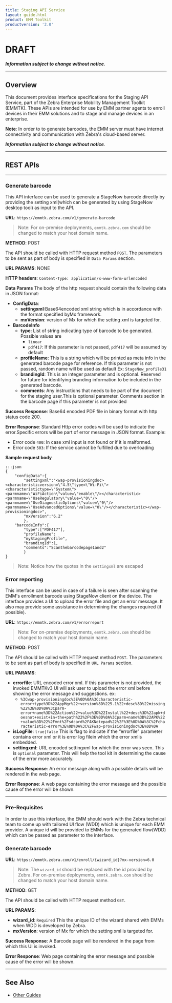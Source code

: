 ```yaml
---
title: Staging API Service
layout: guide.html
product: EMM Toolkit
productversion: '2.0'
---
```


# DRAFT

**_Information subject to change without notice_**. 

-----

## Overview

This document provides interface specifications for the Staging API Service, part of the Zebra Enterprise Mobility Management Toolkit (EMMTK). These APIs are intended for use by EMM partner agents to enroll devices in their EMM solutions and to stage and manage devices in an enterprise. 
<!-- 
**Interfaces are of two types**: 

* **[REST APIs](#rest)**: generating barcodes, error reporting and other functions
* **

Second, User interface which can be invoked from the EMM’sWeb user interface. When the UI is invoked, Zebra EMM toolkit will take control over the UI and take user through the steps to capture the information required before generating the barcode. In case of any failures during MDM enrollment, the toolkit can also be used upload the error file and get error message and some assistance if possible. 2. Enroll in MDM, direct barcodegeneration: This API interface canbe used to generate StageNow barcode directly by providing the setting xml (which can be generated by using StageNow desktop tool)as inputto the API
 -->

**Note**: In order to to generate barcodes, the EMM server must have internet connectivity and communication with Zebra's cloud-based server. 

**_Information subject to change without notice_**. 
 
-----
<div id="rest"></div>

## REST APIs

-----

### Generate barcode
This API interface can be used to generate a StageNow barcode directly by providing the setting xml(which can be generated by using StageNow desktop tool) as input to the API.

**URL**: `https://emmtk.zebra.com/v1/generate-barcode`

> Note: For on-premise deployments, `emmtk.zebra.com` should be changed to match your host domain name. 

**METHOD**: POST

The API should be called with HTTP request method `POST`. The parameters to be sent as part of body is specified in `Data Params` section.

**URL PARAMS**: NONE

**HTTP headers**: `Content-Type: application/x-www-form-urlencoded`

**Data Params**
The body of the http request should contain the following data in JSON format:

* **ConfigData**: 
	* **settingxml**:Base64encoded xml string which is in accordance with the format specified byMx framework.
	* **mxVersion**: version of Mx for which the setting xml is targeted for.
* **BarcodeInfo**
	* **type**: List of string indicating type of barcode to be generated. Possible values are
		* `linear`
		* `pdf417`: If this parameter is not passed, `pdf417` will be assumed by default
	* **profileName**: This is a string which will be printed as meta info in the generated barcode page for reference. If this parameter is not passed, random name will be used as default Ex: `StageNow_profile31`
	* **brandingId**: This is an integer parameter and is optional. Reserved for future for identifying branding information to be included in the generated barcode.
	* **comments**: Any instructions that needs to be part of the document for the staging user.This is optional parameter. Comments section in the barcode page if this parameter is not provided

**Success Response**: Base64 encoded PDF file in binary format with http status code 200.

**Error Response**: Standard Http error codes will be used to indicate the error.Specific errors will be part of error message in JSON format. Example:

* Error code `400`: In case xml input is not found or if it is malformed.
* Error code `503`: If the service cannot be fulfilled due to overloading

**Sample request body**

	:::json
	{
		"configData":{
			"settingxml":"<wap-provisioningdoc><characteristicversion=\"4.5\"type=\"Wi-Fi\"><characteristictype=\"System\"><parmname=\"WiFiAction\"value=\"enable\"/></characteristic><parmname=\"UseRegulatory\"value=\"0\"/><parmname=\"UseDiagnosticOptions\"value=\"0\"/><parmname=\"UseAdvancedOptions\"value=\"0\"/></characteristic></wap-provisioningdoc>",
			"mxVersion":"6.2"
			},
		"barcodeInfo":{
			"type":["PDF417"],
			"profileName":
			"myStagingProfile",
			"brandingId":1,
			"comments":"Scanthebarcodepage1and2"
			}
	}

> Note: Notice how the quotes in the `settingxml` are escaped

### Error reporting
This interface can be used in case of a failure is seen after scanning the EMM's enrollment barcode using StageNow client on the device.  The interface provides a UI to upload the error file and get an error message. It also may provide some assistance in determining the changes required (if possible).

**URL**: `https://emmtk.zebra.com/v1/errorreport`

> Note: For on-premise deployments, `emmtk.zebra.com` should be changed to match your host domain name. 

**METHOD**: POST

The API should be called with HTTP request method `POST`. The parameters to be sent as part of body is specified in `URL Params` section.

**URL PARAMS**:

* **errorfile**: URL encoded error xml. If this parameter is not provided, the invoked EMMTKv3 UI will ask user to upload the error xml before showing the error message and suggestions. ex:
	* `%3Cwap-provisioningdoc%3E%0D%0A%3Ccharacteristic-error+type%3D%22AppMgr%22+version%3D%225.1%22+desc%3D%22missing%22%3E%0D%0A%3Cparm-error+name%3D%22Action%22+value%3D%22Install%22+desc%3D%22apk+doesnot+exist+in+the+path%22%2F%3E%0D%0A%3Cparm+name%3D%22APK%22+value%3D%22%2Fmnt%2Fsdcard%2FAKNotepad%22%2F%3E%0D%0A%3C%2Fcharacteristic-error%3E%0D%0A%3C%2Fwap-provisioningdoc%3E%0D%0A`
* **isLogFile**: `true|false` This is flag to indicate if the “errorfile” parameter contains error xml or it is error log filein which the error xmlis embedded.
* **settingxml**: URL encoded settingxml for which the error was seen. This is `optional` parameter. This will help the tool kit in determining the cause of the error more accurately.


**Success Response**: An error message along with a possible details will be rendered in the web page.

**Error Response**: A web page containing the error message and the possible cause of the error will be shown.

<!-- 
<div id="uiinterface"></div>
## UI Interface

The UI  interface which can be invoked from the EMM’s Web user interface. When the UI is invoked, Zebra EMM toolkit will take control over the UI and take the user through the steps to capture the information required before generating the barcode.

 -->

-----

### Pre-Requisites
In order to use this interface, the EMM should work with the Zebra technical team to come up with tailored UI flow (WDD) which is unique for each EMM provider. A unique id will be provided to EMMs for the generated flow(WDD) which can be passed as parameter to the interface.

### Generate barcode

**URL**: `https://emmtk.zebra.com/v1/enroll/{wizard_id}?mx-version=6.0`

> Note: The `wizard_id` should be replaced with the id provided by Zebra. For on-premise deployments, `emmtk.zebra.com` should be changed to match your host domain name. 


**METHOD**: GET

The API should be called with HTTP request method `GET`. 

**URL PARAMS**: 

* **wizard_id**: `Required` This the unique ID of the wizard shared with EMMs when WDD is developed by Zebra.
* **mxVersion**: version of Mx for which the setting xml is targeted for.

**Success Response**: A Barcode page will be rendered in the page from which this UI is invoked.

**Error Response**: Web page containing the error message and possible cause of the error will be shown. 


-----


## See Also

* [Other Guides](../)
